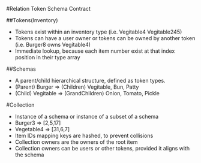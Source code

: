 #Relation Token Schema Contract

##Tokens(Inventory)
- Tokens exist within an inventory type (i.e. Vegitable4 Vegitable245)
- Tokens can have a user owner or tokens can be owned by another token (i.e. Burger8 owns Vegitable4)
- Immediate lookup, because each item number exist at that index position in their type array 

##Schemas 
- A parent/child hierarchical structure, defined as token types. 
- (Parent) Burger => (Children) Vegitable, Bun, Patty
- (Child) Vegitable => (GrandChildren) Onion, Tomato, Pickle

#Collection
- Instance of a schema or instance of a subset of a schema 
- Burger3 => [2,5,17]
- Vegetable4 => [31,6,7]
- Item IDs mapping keys are hashed, to prevent collisions
- Collection owners are the owners of the root item
- Collection owners can be users or other tokens, provided it aligns with the schema

